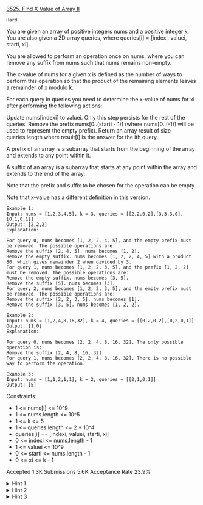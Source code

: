 [3525. Find X Value of Array II](https://leetcode.com/problems/find-x-value-of-array-ii/)

`Hard`

You are given an array of positive integers nums and a positive integer k. You are also given a 2D array queries, where queries[i] = [indexi, valuei, starti, xi].

You are allowed to perform an operation once on nums, where you can remove any suffix from nums such that nums remains non-empty.

The x-value of nums for a given x is defined as the number of ways to perform this operation so that the product of the remaining elements leaves a remainder of x modulo k.

For each query in queries you need to determine the x-value of nums for xi after performing the following actions:

Update nums[indexi] to valuei. Only this step persists for the rest of the queries.
Remove the prefix nums[0..(starti - 1)] (where nums[0..(-1)] will be used to represent the empty prefix).
Return an array result of size queries.length where result[i] is the answer for the ith query.

A prefix of an array is a subarray that starts from the beginning of the array and extends to any point within it.

A suffix of an array is a subarray that starts at any point within the array and extends to the end of the array.

Note that the prefix and suffix to be chosen for the operation can be empty.

Note that x-value has a different definition in this version.

```
Example 1:
Input: nums = [1,2,3,4,5], k = 3, queries = [[2,2,0,2],[3,3,3,0],[0,1,0,1]]
Output: [2,2,2]
Explanation:

For query 0, nums becomes [1, 2, 2, 4, 5], and the empty prefix must be removed. The possible operations are:
Remove the suffix [2, 4, 5]. nums becomes [1, 2].
Remove the empty suffix. nums becomes [1, 2, 2, 4, 5] with a product 80, which gives remainder 2 when divided by 3.
For query 1, nums becomes [1, 2, 2, 3, 5], and the prefix [1, 2, 2] must be removed. The possible operations are:
Remove the empty suffix. nums becomes [3, 5].
Remove the suffix [5]. nums becomes [3].
For query 2, nums becomes [1, 2, 2, 3, 5], and the empty prefix must be removed. The possible operations are:
Remove the suffix [2, 2, 3, 5]. nums becomes [1].
Remove the suffix [3, 5]. nums becomes [1, 2, 2].

Example 2:
Input: nums = [1,2,4,8,16,32], k = 4, queries = [[0,2,0,2],[0,2,0,1]]
Output: [1,0]
Explanation:

For query 0, nums becomes [2, 2, 4, 8, 16, 32]. The only possible operation is:
Remove the suffix [2, 4, 8, 16, 32].
For query 1, nums becomes [2, 2, 4, 8, 16, 32]. There is no possible way to perform the operation.

Example 3:
Input: nums = [1,1,2,1,1], k = 2, queries = [[2,1,0,1]]
Output: [5]
```

Constraints:

- 1 <= nums[i] <= 10^9
- 1 <= nums.length <= 10^5
- 1 <= k <= 5
- 1 <= queries.length <= 2 * 10^4
- queries[i] == [indexi, valuei, starti, xi]
- 0 <= indexi <= nums.length - 1
- 1 <= valuei <= 10^9
- 0 <= starti <= nums.length - 1
- 0 <= xi <= k - 1

Accepted
1.3K
Submissions
5.6K
Acceptance Rate
23.9%

<details>
<summary>Hint 1</summary>

Use a segment tree to efficiently maintain and merge product prefix information for the array nums.

</details>
<details>
<summary>Hint 2</summary>

In each segment tree node, store a frequency count of prefix product remainders for every x in the range [0, k - 1].

</details>
<details>
<summary>Hint 3</summary>

For each query, update nums[index] to value, then merge the segments corresponding to nums[start..n - 1] to compute the x-value for xi.

</details>